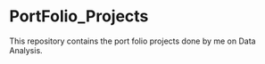 # PortFolio_Projects

This repository contains the port folio projects done by me on Data Analysis.
